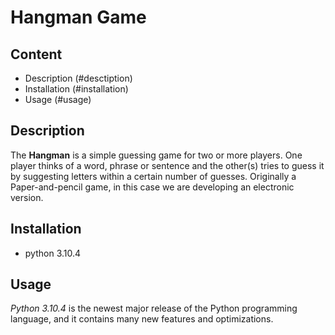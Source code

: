 # Hangman Game

## Content
- Description (#desctiption)
- Installation (#installation)
- Usage (#usage)

## Description
The **Hangman** is a simple guessing game for two or more players. One player thinks of a word, phrase or sentence and the other(s) tries to guess it by suggesting letters within a certain number of guesses. Originally a Paper-and-pencil game, in this case we are developing an electronic version.

## Installation
* python 3.10.4

## Usage
*Python 3.10.4* is the newest major release of the Python programming language, and it contains many new features and optimizations.